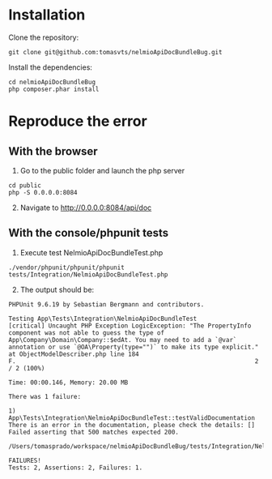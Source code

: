 # Installation
Clone the repository:   
```
git clone git@github.com:tomasvts/nelmioApiDocBundleBug.git
```

Install the dependencies:   
```
cd nelmioApiDocBundleBug
php composer.phar install
```

# Reproduce the error
## With the browser
1. Go to the public folder and launch the php server
```
cd public 
php -S 0.0.0.0:8084
```
2. Navigate to http://0.0.0.0:8084/api/doc

## With the console/phpunit tests
1. Execute test NelmioApiDocBundleTest.php
```
./vendor/phpunit/phpunit/phpunit tests/Integration/NelmioApiDocBundleTest.php
```
2. The output should be:
```
PHPUnit 9.6.19 by Sebastian Bergmann and contributors.

Testing App\Tests\Integration\NelmioApiDocBundleTest
[critical] Uncaught PHP Exception LogicException: "The PropertyInfo component was not able to guess the type of App\Company\Domain\Company::$edAt. You may need to add a `@var` annotation or use `@OA\Property(type="")` to make its type explicit." at ObjectModelDescriber.php line 184
F.                                                                  2 / 2 (100%)

Time: 00:00.146, Memory: 20.00 MB

There was 1 failure:

1) App\Tests\Integration\NelmioApiDocBundleTest::testValidDocumentation
There is an error in the documentation, please check the details: []
Failed asserting that 500 matches expected 200.

/Users/tomasprado/workspace/nelmioApiDocBundleBug/tests/Integration/NelmioApiDocBundleTest.php:22

FAILURES!
Tests: 2, Assertions: 2, Failures: 1.
```
